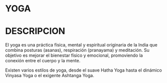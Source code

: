 # YOGA 

# DESCRIPCION 
El yoga es una práctica física, mental y espiritual originaria de la India que combina posturas (asanas), respiración (pranayama) y meditación. Su objetivo es mejorar el bienestar físico y emocional, promoviendo la conexión entre el cuerpo y la mente.

Existen varios estilos de yoga, desde el suave Hatha Yoga hasta el dinámico Vinyasa Yoga o el exigente Ashtanga Yoga.

